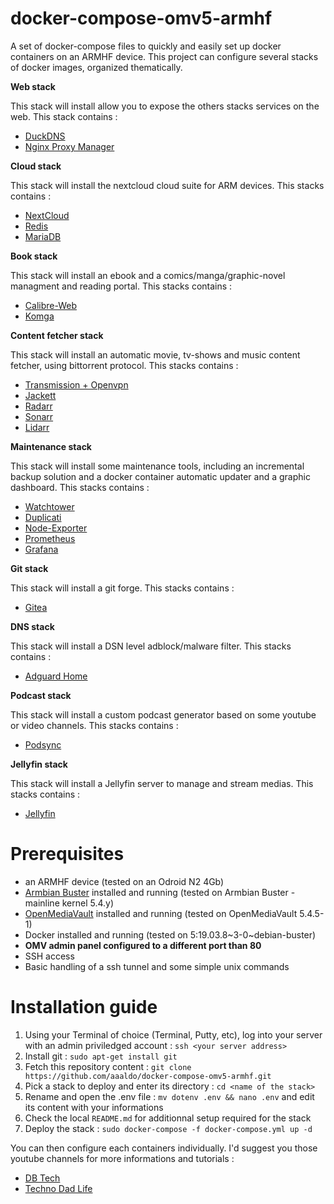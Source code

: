 # docker-compose-omv5-armhf
A set of docker-compose files to quickly and easily set up docker containers on an ARMHF device. 
This project can configure several stacks of docker images, organized thematically.


**Web stack**

 This stack will install allow you to expose the others stacks services on the web. This stack contains :
 
 - [DuckDNS](https://github.com/linuxserver/docker-duckdns)
 - [Nginx Proxy Manager](https://github.com/jc21/nginx-proxy-manager)


**Cloud stack**

 This stack will install the nextcloud cloud suite for ARM devices. This stacks contains : 

 - [NextCloud](https://github.com/nextcloud/docker)
 - [Redis](https://github.com/redis)
 - [MariaDB](https://github.com/JSurf/docker-rpi-mariadb)


**Book stack**

 This stack will install an ebook and a comics/manga/graphic-novel managment and reading portal. This stacks contains :
 
 - [Calibre-Web](https://github.com/linuxserver/docker-calibre-web)
 - [Komga](https://github.com/gotson/komga)


**Content fetcher stack**

This stack will install an automatic movie, tv-shows and music content fetcher, using bittorrent protocol. This stacks contains : 

- [Transmission + Openvpn](https://github.com/haugene/docker-transmission-openvpn)
- [Jackett](https://github.com/linuxserver/docker-jackett)
- [Radarr](https://github.com/linuxserver/docker-radarr)
- [Sonarr](https://github.com/linuxserver/docker-sonarr)
- [Lidarr](https://github.com/linuxserver/docker-lidarr)


**Maintenance stack**

This stack will install some maintenance tools, including an incremental backup solution and a docker container automatic updater and a graphic dashboard. This stacks contains : 

- [Watchtower](https://github.com/containrrr/watchtower/)
- [Duplicati](https://github.com/duplicati/duplicati)
- [Node-Exporter](https://github.com/prometheus/node_exporter)
- [Prometheus](https://github.com/prometheus/prometheus)
- [Grafana](https://github.com/grafana/)


**Git stack**

This stack will install a git forge. This stacks contains : 

- [Gitea](https://gitea.io/en-us/)


**DNS stack**

This stack will install a DSN level adblock/malware filter. This stacks contains : 

- [Adguard Home](https://github.com/AdguardTeam/AdGuardHome)


**Podcast stack**

This stack will install a custom podcast generator based on some youtube or video channels. This stacks contains : 

- [Podsync](https://github.com/mxpv/podsync)


**Jellyfin stack**

This stack will install a Jellyfin server to manage and stream medias. This stacks contains : 

- [Jellyfin](https://github.com/jellyfin/jellyfin/)



# Prerequisites

- an ARMHF device (tested on an Odroid N2 4Gb)
- [Armbian Buster](https://www.armbian.com/odroid-n2/) installed and running (tested on Armbian Buster - mainline kernel 5.4.y)
- [OpenMediaVault](https://github.com/openmediavault/openmediavault) installed and running (tested on OpenMediaVault 5.4.5-1)
- Docker installed and running (tested on 5:19.03.8~3-0~debian-buster)
- **OMV admin panel configured to a different port than 80**
- SSH access
- Basic handling of a ssh tunnel and some simple unix commands

# Installation guide

1. Using your Terminal of choice (Terminal, Putty, etc), log into your server with an admin priviledged account : ```ssh <your server address>```
2. Install git : ```sudo apt-get install git```
3. Fetch this repository content : ```git clone https://github.com/aaaldo/docker-compose-omv5-armhf.git```
4. Pick a stack to deploy and enter its directory : ```cd <name of the stack>```	
5. Rename and open the .env file : ```mv dotenv .env && nano .env``` and edit its content with your informations
6. Check the local ```README.md``` for additionnal setup required for the stack
7. Deploy the stack : ```sudo docker-compose -f docker-compose.yml up -d```

You can then configure each containers individually. I'd suggest you those youtube channels for more informations and tutorials :
   - [DB Tech](https://www.youtube.com/channel/UCVy16RS5eEDh8anP8j94G2A)
   - [Techno Dad Life](https://www.youtube.com/channel/UCX2Vhc0LIzSS9aMzhGFZ7PA)
  
  
